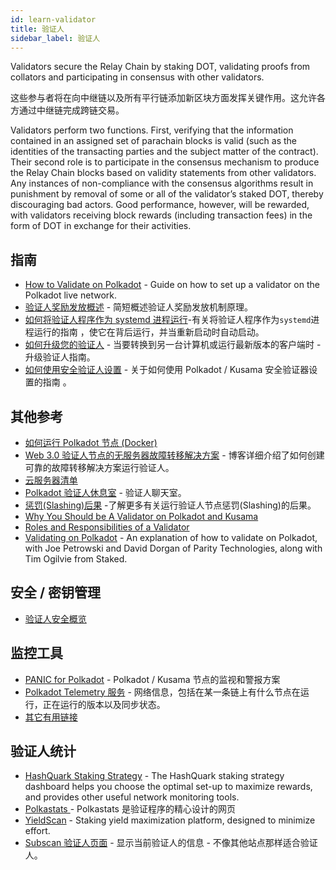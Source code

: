 ```yaml
---
id: learn-validator
title: 验证人
sidebar_label: 验证人
---
```


Validators secure the Relay Chain by staking DOT, validating proofs from collators and participating in consensus with other validators.

这些参与者将在向中继链以及所有平行链添加新区块方面发挥关键作用。这允许各方通过中继链完成跨链交易。

Validators perform two functions. First, verifying that the information contained in an assigned set of parachain blocks is valid (such as the identities of the transacting parties and the subject matter of the contract). Their second role is to participate in the consensus mechanism to produce the Relay Chain blocks based on validity statements from other validators. Any instances of non-compliance with the consensus algorithms result in punishment by removal of some or all of the validator’s staked DOT, thereby discouraging bad actors. Good performance, however, will be rewarded, with validators receiving block rewards (including transaction fees) in the form of DOT in exchange for their activities.

## 指南

- [How to Validate on Polkadot](maintain-guides-how-to-validate-polkadot) - Guide on how to set up a validator on the Polkadot live network.
- [验证人奖励发放概述](maintain-guides-validator-payout) - 简短概述验证人奖励发放机制原理。
- [如何将验证人程序作为 systemd 进程运行](maintain-guides-how-to-systemd)-有关将验证人程序作为` systemd `进程运行的指南 ，使它在背后运行，并当重新启动时自动启动。
- [如何升级您的验证人](maintain-guides-how-to-upgrade) - 当要转换到另一台计算机或运行最新版本的客户端时 - 升级验证人指南。
- [如何使用安全验证人设置](maintain-guides-how-to-use-polkadot-secure-validator) - 关于如何使用 Polkadot / Kusama 安全验证器设置的指南 。

## 其他参考

- [如何运行 Polkadot 节点 (Docker)](https://medium.com/@acvlls/setting-up-a-maintain-the-easy-way-3a885283091f)
- [Web 3.0 验证人节点的无服务器故障转移解决方案](https://medium.com/hackernoon/a-serverless-failover-solution-for-web-3-0-validator-nodes-e26b9d24c71d) - 博客详细介绍了如何创建可靠的故障转移解决方案运行验证人。
- [云服务器清单](maintain-guides-how-to-validate-kusama#vps-list)
- [Polkadot 验证人休息室](https://matrix.to/#/!NZrbtteFeqYKCUGQtr:matrix.parity.io?via=matrix.parity.io&via=matrix.org&via=web3.foundation) - 验证人聊天室。
- [ 惩罚(Slashing)后果](https://wiki.polkadot.network/docs/en/learn-staking#slashing) -了解更多有关运行验证人节点惩罚(Slashing)的后果。
- [Why You Should be A Validator on Polkadot and Kusama](https://www.youtube.com/watch?v=0EmP0s6JOW4&list=PLOyWqupZ-WGuAuS00rK-pebTMAOxW41W8&index=2)
- [Roles and Responsibilities of a Validator](https://www.youtube.com/watch?v=riVg_Up_fCg&list=PLOyWqupZ-WGuAuS00rK-pebTMAOxW41W8&index=15)
- [Validating on Polkadot](https://www.crowdcast.io/e/validating-on-polkadot) - An explanation of how to validate on Polkadot, with Joe Petrowski and David Dorgan of Parity Technologies, along with Tim Ogilvie from Staked.

## 安全 / 密钥管理

- [验证人安全概览](https://github.com/w3f/validator-security)

## 监控工具

- [PANIC for Polkadot](https://github.com/SimplyVC/panic_polkadot) - Polkadot / Kusama 节点的监视和警报方案
- [Polkadot Telemetry 服务](https://telemetry.polkadot.io/#list/Kusama%20CC3) - 网络信息，包括在某一条链上有什么节点在运行，正在运行的版本以及同步状态。
- [其它有用链接](https://forum.web3.foundation/t/useful-links-for-validators/20)

## 验证人统计

- [HashQuark Staking Strategy](https://polkacube.hashquark.io/#/polkadot/strategy) - The HashQuark staking strategy dashboard helps you choose the optimal set-up to maximize rewards, and provides other useful network monitoring tools.
- [ Polkastats ](https://polkastats.io/) - Polkastats 是验证程序的精心设计的网页
- [YieldScan](https://yieldscan.onrender.com/) - Staking yield maximization platform, designed to minimize effort.
- [ Subscan 验证人页面](https://kusama.subscan.io/validator) - 显示当前验证人的信息 - 不像其他站点那样适合验证人。
